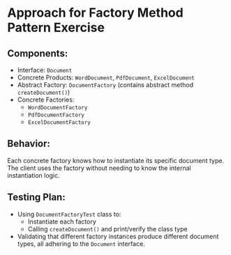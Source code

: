 # Approach for Factory Method Pattern Exercise

## Components:
- Interface: `Document`
- Concrete Products: `WordDocument`, `PdfDocument`, `ExcelDocument`
- Abstract Factory: `DocumentFactory` (contains abstract method `createDocument()`)
- Concrete Factories:
  - `WordDocumentFactory`
  - `PdfDocumentFactory`
  - `ExcelDocumentFactory`

## Behavior:
Each concrete factory knows how to instantiate its specific document type. The client uses the factory without needing to know the internal instantiation logic.

## Testing Plan:
- Using `DocumentFactoryTest` class to:
  - Instantiate each factory
  - Calling `createDocument()` and print/verify the class type
- Validating that different factory instances produce different document types, all adhering to the `Document` interface.

